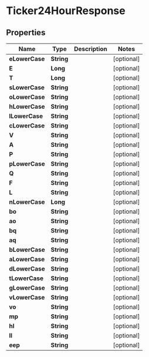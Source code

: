 

# Ticker24HourResponse


## Properties

| Name | Type | Description | Notes |
|------------ | ------------- | ------------- | -------------|
|**eLowerCase** | **String** |  |  [optional] |
|**E** | **Long** |  |  [optional] |
|**T** | **Long** |  |  [optional] |
|**sLowerCase** | **String** |  |  [optional] |
|**oLowerCase** | **String** |  |  [optional] |
|**hLowerCase** | **String** |  |  [optional] |
|**lLowerCase** | **String** |  |  [optional] |
|**cLowerCase** | **String** |  |  [optional] |
|**V** | **String** |  |  [optional] |
|**A** | **String** |  |  [optional] |
|**P** | **String** |  |  [optional] |
|**pLowerCase** | **String** |  |  [optional] |
|**Q** | **String** |  |  [optional] |
|**F** | **String** |  |  [optional] |
|**L** | **String** |  |  [optional] |
|**nLowerCase** | **Long** |  |  [optional] |
|**bo** | **String** |  |  [optional] |
|**ao** | **String** |  |  [optional] |
|**bq** | **String** |  |  [optional] |
|**aq** | **String** |  |  [optional] |
|**bLowerCase** | **String** |  |  [optional] |
|**aLowerCase** | **String** |  |  [optional] |
|**dLowerCase** | **String** |  |  [optional] |
|**tLowerCase** | **String** |  |  [optional] |
|**gLowerCase** | **String** |  |  [optional] |
|**vLowerCase** | **String** |  |  [optional] |
|**vo** | **String** |  |  [optional] |
|**mp** | **String** |  |  [optional] |
|**hl** | **String** |  |  [optional] |
|**ll** | **String** |  |  [optional] |
|**eep** | **String** |  |  [optional] |



